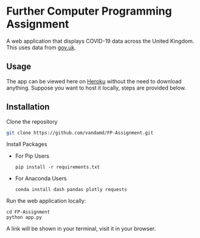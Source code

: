 # Further Computer Programming Assignment

A web application that displays COVID-19 data across the United Kingdom. This uses data from <a href="https://coronavirus.data.gov.uk/">gov.uk</a>.


## Usage

The app can be viewed here on <a href="https://covid-19-uk.herokuapp.com/">Heroku</a> without the need to download anything. Suppose you want to host it locally, steps are provided below.

## Installation

Clone the repository
```sh
git clone https://github.com/vandamd/FP-Assignment.git
```

Install Packages

- For Pip Users

  ```ssh
  pip install -r requirements.txt
  ```

- For Anaconda Users

  ```ssh
  conda install dash pandas plotly requests
  ```

Run the web application locally:
```ssh
cd FP-Assignment
python app.py
```

A link will be shown in your terminal, visit it in your browser.
